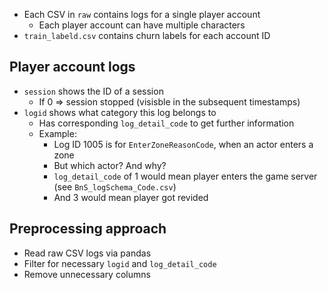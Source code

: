 - Each CSV in `raw` contains logs for a single player account
  - Each player account can have multiple characters
- `train_labeld.csv` contains churn labels for each account ID

## Player account logs

- `session` shows the ID of a session
  - If 0 => session stopped (visisble in the subsequent timestamps)
- `logid` shows what category this log belongs to
  - Has corresponding `log_detail_code` to get further information
  - Example:
    - Log ID 1005 is for `EnterZoneReasonCode`, when an actor enters a zone
    - But which actor? And why?
    - `log_detail_code` of 1 would mean player enters the game server (see `BnS_logSchema_Code.csv`)
    - And 3 would mean player got revided

## Preprocessing approach

- Read raw CSV logs via pandas
- Filter for necessary `logid` and `log_detail_code`
- Remove unnecessary columns
